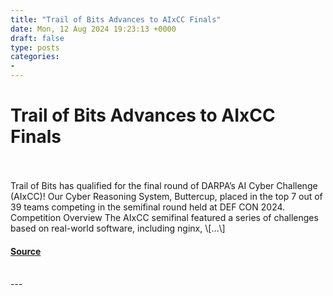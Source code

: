 ```yaml
---
title: "Trail of Bits Advances to AIxCC Finals"
date: Mon, 12 Aug 2024 19:23:13 +0000
draft: false
type: posts
categories: 
- 
---
```

# Trail of Bits Advances to AIxCC Finals

<br/>

<br/>
Trail of Bits has qualified for the final round of DARPA’s AI Cyber Challenge (AIxCC)! Our Cyber Reasoning System, Buttercup, placed in the top 7 out of 39 teams competing in the semifinal round held at DEF CON 2024. Competition Overview The AIxCC semifinal featured a series of challenges based on real-world software, including nginx, \[…\]

#### [Source](https://blog.trailofbits.com/2024/08/12/trail-of-bits-advances-to-aixcc-finals/)

<br/>
---
